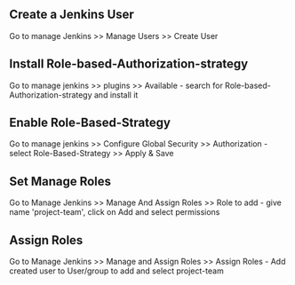## Create a Jenkins User
   Go to manage Jenkins >> Manage Users >> Create User
    
## Install Role-based-Authorization-strategy
   Go to manage jenkins >> plugins >> Available - search for Role-based-Authorization-strategy and install it
   
## Enable Role-Based-Strategy
   Go to manage jenkins >> Configure Global Security >> Authorization - select Role-Based-Strategy >> Apply & Save
   
## Set Manage Roles
   Go to Manage Jenkins >> Manage And Assign Roles >> Role to add - give name 'project-team', click on Add and select permissions 
   
## Assign Roles
   Go to Manage Jenkins >> Manage and Assign Roles >> Assign Roles - Add created user to User/group to add and select project-team
